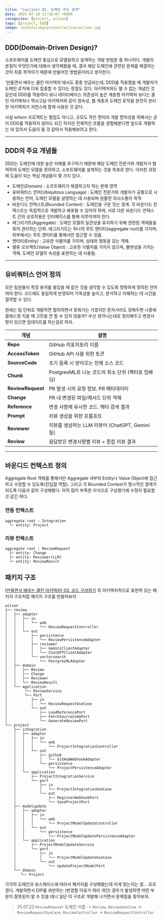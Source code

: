 ```yaml
---
title: "[wilson] 02. 도메인 주도 설계"
date: 2025-07-18 13:58:07 +0900
categories: [project, wilson]
tags: [project, DDD]
image: /assets/img/project/wilson/wilson.jpg
---
```


## DDD(Domain-Driven Design)?
소프트웨어를 도메인 중심으로 모델링하고 설계하는 개발 방법론 중 하나이다. 개발의 본질이 무엇인가에 대해서 생각해봤을 때, 결국 해당 도메인에 관련된 문제를 해결하는 것이 최종 목적이기 때문에 만들어진 방법론이라고 생각한다.

'만들면서 배우는 클린 아키텍처'에서도 종종 언급되는데, DDD를 적용했을 때 개발자가 도메인 로직에 더욱 집중할 수 있다는 장점도 있다. 아키텍처와도 뗄 수 없는 개념인 것 같은데 DDD를 적용하다 보니 데이터베이스 의존성이 높은 계층형 아키텍처 보다는 클린 아키텍처나 헥사고날 아키텍처와 같이 영속성, 웹 계층과 도메인 로직을 완전히 분리한 아키텍처가 자연스레 함께 사용된 것 같다.

사실 wilson 프로젝트는 협업도 아니고, 규모도 작은 편이라 개발 편의성을 위해서는 굳이 DDD를 적용하지 않아도 되긴 하지만 전체적인 흐름을 경험해본다면 앞으로 개발하는 데 있어서 도움이 될 것 같아서 적용해보려고 한다.

---

## DDD의 주요 개념들
DDD는 도메인에 대한 높은 이해를 추구하기 때문에 해당 도메인 전문가와 개발자가 협력하여 도메인 모델을 정의하고, 소프트웨어를 설계하는 것을 목표로 한다. 이러한 과정에 도움이 되는 핵심 개념들이 몇 가지 있다.
- 도메인(Domain) : 소프트웨어가 해결하고자 하는 문제 영역
- 유비쿼터스 언어(Ubiquitous Language) : 도메인 전문가와 개발자가 공통으로 사용하는 언어, 도메인 모델을 설명하는 데 사용되며 원활한 의사소통이 목적
- 바운디드 컨텍스트(Bounded Context) : 도메인을 구분 짓는 경계. 각 바운디드 컨텍스트는 독립적으로 개발하고 배포될 수 있어야 하며, 서로 다른 바운디드 컨텍스트 간의 상호작용은 인터페이스를 통해 이루어져야 한다.
- 애그리거트(Aggregate) : 도메인 모델의 일관성을 유지하기 위해 관련된 객체들을 묶어 관리하는 단위. 애그리거트는 하나의 루트 엔티티(aggregate root)를 가지며, 외부에서는 루트 엔티티를 통해서만 접근할 수 있음.
- 엔티티(Entity) : 고유한 식별자를 가지며, 상태와 행동을 갖는 객체.
- 밸류 오브젝트(Value Object) : 고유한 식별자를 가지지 않으며, 불변성을 가지는 객체. 도메인 모델의 속성을 표현하는 데 사용됨.

---

## 유비쿼터스 언어 정의
모든 팀원들이 특정 용어를 들었을 때 같은 것을 생각할 수 있도록 명확하게 정의된 언어여야 한다. 코드에도 동일하게 반영되어 가독성을 높이고, 분석하고 이해하는 데 시간을 절약할 수 있다.

원래는 팀 단위로 개발하면 합의하면서 맞춰가는 거겠지만 혼자서라도 정해두면 나중에 클래스명 지을 때 고민을 안 할 수 있지 않을까? 우선 생각나는대로 정리해두고 변경사항이 있으면 업데이트를 하는걸로 하자.

| 개념                | 설명                                   |
| ------------------ | ------------------------------------ |
| **Repo**           | GitHub 리포지토리 이름                   |
| **AccessToken**    | GitHub API 사용 위한 토큰              |
| **SourceCode**     | 초기 등록 시 받아오는 전체 소스 코드
| **Chunk**          | PostgresML로 나눈 코드의 최소 단위 (벡터로 임베딩)   |
| **ReviewRequest**  | PR 발생 시의 요청 정보. PR 메타데이터          |
| **Change**         | PR 내 변경된 파일/메서드 단위 객체                |
| **Reference**      | 변경 사항에 유사한 코드. 벡터 검색 결과              |
| **Prompt**         | 리뷰 생성을 위한 프롬프트                      |
| **Reviewer**       | 리뷰를 생성하는 LLM 리뷰어 (ChatGPT, Gemini 등) |
| **Review**         | 응답받은 변경사항별 리뷰 + 종합 리뷰 결과      |

---

## 바운디드 컨텍스트 정의
Aggregate Root 객체를 통해서만 Aggregate 내부의 Entity나 Value Object에 접근하고 수정할 수 있도록(진입점 역할), 그리고 각 Bounded Context가 명시적인 경계가 되도록 다음과 같이 구성해봤다. 아직 많이 부족한 지식으로 구성했기에 수정이 필요할 것 같긴 하다.
### 연동 컨텍스트
```
aggregate root : Integration
  └─ entity: Project
```
### 리뷰 컨텍스트
```
aggregate root : ReviewRequest
  ├─ entity: Change
  ├─ entity: Reviewer(LLM)
  └─ entity: ReviewResult
```

## 패키지 구조
[[만들면서 배우는 클린 아키텍처] 03. 코드 구성하기](/_posts/2025-06-28-clean-architecture-3.md) 의 아키텍처적으로 표현력 있는 패키지 구조처럼 패키지 구조를 만들어보자
```
wilson
├── review
│   ├── adapter
│   │   ├── in
│   │   │   └── web
│   │   │       └── ReviewRequestController
│   │   └── out
│   │       ├── persistence
│   │       │   └── ReviewPersistenceAdapter
│   │       ├── reviewer
│   │       │   ├── GeminiClientAdapter
│   │       │   └── ChatGPTClientAdapter
│   │       └── vectorsearch
│   │           └── PostgresMLAdapter
│   ├── domain
│   │   ├── Review
│   │   ├── Change
│   │   ├── Reviewer
│   │   └── ReviewResult
│   └── application
│        └── ReviewService
│        └── Port
│           ├── in
│           │   └── ReviewRequestUseCase
│           └── out
│               ├── LoadReferencePort
│               ├── FetchSourceCodePort
│               └── GenerateReviewPort
└── project
    ├── integration
    │   ├── adapter
    │   │   ├── in
    │   │   │   └── web
    │   │   │       └── ProjectIntegrationController
    │   │   └── out
    │   │       ├── github
    │   │       │   └── GitHubWebhookAdapter
    │   │       └── persistence
    │   │           └── ProjectPersistenceAdapter
    │   └── application
    │       ├── ProjectIntegrationService
    │       └── port
    │           ├── in
    │           │   └── ProjectIntegrationUseCase
    │           └── out
    │               ├── RegisterWebhookPort
    │               └── SaveProjectPort
    ├── modelupdate
    │   ├── adapter
    │   │   ├── in
    │   │   │   └── web
    │   │   │       └── ProjectModelUpdateController
    │   │   └── out
    │   │       └── persistence
    │   │           └── ProjectModelUpdatePersistenceAdapter
    │   └── application
    │       ├── ProjectModelUpdateService
    │       └── port
    │           ├── in
    │           │   └── ProjectModelUpdateUseCase
    │           └── out
    │               └── UpdateProjectModelPort
    └── domain
       └── Project
```
각각의 도메인과 유스케이스에 따라서 패키지를 구성해봤는데 이게 맞는지는 잘... 모르겠다. 개발하면서 DIP를 위반하는 (변경할 이유가 여러 개인) 경우가 발생하면 어떤 부분이 잘못된지 알 수 있을 테니 일단 이 구조로 개발해 나가면서 문제점을 찾아보자.

> 25.07.23 `ReviewRequset` 도메인 이름 -> `Review`, `ReviewUseCase` -> `ReviewRequestUseCase`, `ReviewController` -> `ReviewRequestController`